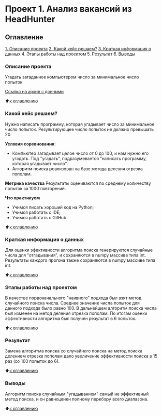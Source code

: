 # Проект 1. Анализ вакансий из HeadHunter

## Оглавление
[1. Описание проекта](https://github.com/kpalych/sf_data_since/tree/main/project_1/README.md#Описание-проекта)
[2. Какой кейс решаем?](https://github.com/kpalych/sf_data_since/tree/main/project_1/README.md#Какой-кейс-решаем)
[3. Краткая информация о данных](https://github.com/kpalych/sf_data_since/tree/main/project_1/README.md#Краткая-информация-о-данных)
[4. Этапы работы над проектом](https://github.com/kpalych/sf_data_since/tree/main/project_1/README.md#Этапы-работы-над-проектом)
[5. Результат](https://github.com/kpalych/sf_data_since/tree/main/project_1/README.md#Результат)
[6. Выводы](https://github.com/kpalych/sf_data_since/tree/main/project_1/README.md#Выводы)

### Описание проекта
Угадать загаданное компьютером число за минимальное число попыток

[Ссылка на архив с данными](https://disk.yandex.com/d/V8lMjAtmND2tDw)

:arrow_up:[к оглавлению](https://github.com/kpalych/sf_data_since/tree/main/project_1/README.md#Оглавление)

### Какой кейс решаем?
Нужно написать программу, которая угадывает число за минимальное число попыток. Результирующее число попыток не должно превышать 20.

**Условия соревнования:**
- Компьютер загадывает целое число от 0 до 100, и нам нужно его угадать. Под "угадать", подразумевается "написать программу, которая угадывает число".
- Алгоритм поиска реализован на базе метода деления отрезка пополам.

**Метрика качества**
Результаты оцениваются по среднему количеству попыток за 1000 повторений.

**Что практикуем**
- Учимся писать хороший код на Python;
- Учимся работать с IDE;
- Учимся работать с GitHub.

:arrow_up:[к оглавлению](https://github.com/kpalych/sf_data_since/tree/main/project_1/README.md#Оглавление)

### Краткая информация о данных
Для оценки эфективности алгоритма поиска генерируются случайные числа для "отгадывания", и сохраняются в numpy массиве типа int.
Результаты каждого прогона также сохраняются в numpy массиве типа int.

:arrow_up:[к оглавлению](https://github.com/kpalych/sf_data_since/tree/main/project_1/README.md#Оглавление)

### Этапы работы над проектом
В качестве порвоначального "наивного" подхода был взят метод случайного поиска числа. Среднее значение числа попыток для данного подхода было равно 100.
В дальнейшем алгоритм поиска числа был изменен на метод деления отрезка пополам. По итогам оценки эффективности алгоритма был получен результат в 6 попыток.

:arrow_up:[к оглавлению](https://github.com/kpalych/sf_data_since/tree/main/project_1/README.md#Оглавление)

### Результат
Замена алгоритма поиска со случайного поиска на метод поиска делением отрезка пополам дало увеличение эффективности поиска в 15 раз (со 100 попыток до 6).

:arrow_up:[к оглавлению](https://github.com/kpalych/sf_data_since/tree/main/project_1/README.md#Оглавление)

### Выводы
Алгоритм поиска случайным "угадыванием" самый не эффективный метод поиска, и он равноценен полному перебору всего диапазона.

:arrow_up:[к оглавлению](https://github.com/kpalych/sf_data_since/tree/main/project_1/README.md#Оглавление)